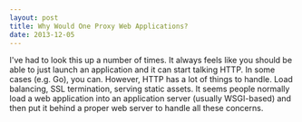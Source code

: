 ```yaml
---
layout: post
title: Why Would One Proxy Web Applications?
date: 2013-12-05
---
```



I've had to look this up a number of times. It always feels like you should be able to just launch an application and it can start talking HTTP. In some cases (e.g. Go), you can. However, HTTP has a lot of things to handle. Load balancing, SSL termination, serving static assets. It seems people normally load a web application into an application server (usually WSGI-based) and then put it behind a proper web server to handle all these concerns.   
